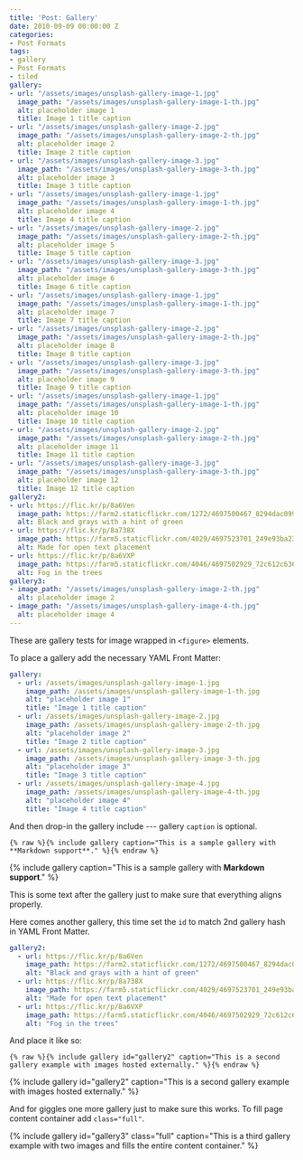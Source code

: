 ```yaml
---
title: 'Post: Gallery'
date: 2010-09-09 00:00:00 Z
categories:
- Post Formats
tags:
- gallery
- Post Formats
- tiled
gallery:
- url: "/assets/images/unsplash-gallery-image-1.jpg"
  image_path: "/assets/images/unsplash-gallery-image-1-th.jpg"
  alt: placeholder image 1
  title: Image 1 title caption
- url: "/assets/images/unsplash-gallery-image-2.jpg"
  image_path: "/assets/images/unsplash-gallery-image-2-th.jpg"
  alt: placeholder image 2
  title: Image 2 title caption
- url: "/assets/images/unsplash-gallery-image-3.jpg"
  image_path: "/assets/images/unsplash-gallery-image-3-th.jpg"
  alt: placeholder image 3
  title: Image 3 title caption
- url: "/assets/images/unsplash-gallery-image-1.jpg"
  image_path: "/assets/images/unsplash-gallery-image-1-th.jpg"
  alt: placeholder image 4
  title: Image 4 title caption
- url: "/assets/images/unsplash-gallery-image-2.jpg"
  image_path: "/assets/images/unsplash-gallery-image-2-th.jpg"
  alt: placeholder image 5
  title: Image 5 title caption
- url: "/assets/images/unsplash-gallery-image-3.jpg"
  image_path: "/assets/images/unsplash-gallery-image-3-th.jpg"
  alt: placeholder image 6
  title: Image 6 title caption
- url: "/assets/images/unsplash-gallery-image-1.jpg"
  image_path: "/assets/images/unsplash-gallery-image-1-th.jpg"
  alt: placeholder image 7
  title: Image 7 title caption
- url: "/assets/images/unsplash-gallery-image-2.jpg"
  image_path: "/assets/images/unsplash-gallery-image-2-th.jpg"
  alt: placeholder image 8
  title: Image 8 title caption
- url: "/assets/images/unsplash-gallery-image-3.jpg"
  image_path: "/assets/images/unsplash-gallery-image-3-th.jpg"
  alt: placeholder image 9
  title: Image 9 title caption
- url: "/assets/images/unsplash-gallery-image-1.jpg"
  image_path: "/assets/images/unsplash-gallery-image-1-th.jpg"
  alt: placeholder image 10
  title: Image 10 title caption
- url: "/assets/images/unsplash-gallery-image-2.jpg"
  image_path: "/assets/images/unsplash-gallery-image-2-th.jpg"
  alt: placeholder image 11
  title: Image 11 title caption
- url: "/assets/images/unsplash-gallery-image-3.jpg"
  image_path: "/assets/images/unsplash-gallery-image-3-th.jpg"
  alt: placeholder image 12
  title: Image 12 title caption
gallery2:
- url: https://flic.kr/p/8a6Ven
  image_path: https://farm2.staticflickr.com/1272/4697500467_8294dac099_q.jpg
  alt: Black and grays with a hint of green
- url: https://flic.kr/p/8a738X
  image_path: https://farm5.staticflickr.com/4029/4697523701_249e93ba23_q.jpg
  alt: Made for open text placement
- url: https://flic.kr/p/8a6VXP
  image_path: https://farm5.staticflickr.com/4046/4697502929_72c612c636_q.jpg
  alt: Fog in the trees
gallery3:
- image_path: "/assets/images/unsplash-gallery-image-2-th.jpg"
  alt: placeholder image 2
- image_path: "/assets/images/unsplash-gallery-image-4-th.jpg"
  alt: placeholder image 4
---
```


These are gallery tests for image wrapped in `<figure>` elements.

To place a gallery add the necessary YAML Front Matter:

```yaml
gallery:
  - url: /assets/images/unsplash-gallery-image-1.jpg
    image_path: /assets/images/unsplash-gallery-image-1-th.jpg
    alt: "placeholder image 1"
    title: "Image 1 title caption"
  - url: /assets/images/unsplash-gallery-image-2.jpg
    image_path: /assets/images/unsplash-gallery-image-2-th.jpg
    alt: "placeholder image 2"
    title: "Image 2 title caption"
  - url: /assets/images/unsplash-gallery-image-3.jpg
    image_path: /assets/images/unsplash-gallery-image-3-th.jpg
    alt: "placeholder image 3"
    title: "Image 3 title caption"
  - url: /assets/images/unsplash-gallery-image-4.jpg
    image_path: /assets/images/unsplash-gallery-image-4-th.jpg
    alt: "placeholder image 4"
    title: "Image 4 title caption"
```

And then drop-in the gallery include --- gallery `caption` is optional.

```liquid
{% raw %}{% include gallery caption="This is a sample gallery with **Markdown support**." %}{% endraw %}
```

{% include gallery caption="This is a sample gallery with **Markdown support**." %}

This is some text after the gallery just to make sure that everything aligns properly.

Here comes another gallery, this time set the `id` to match 2nd gallery hash in YAML Front Matter.

```yaml
gallery2:
  - url: https://flic.kr/p/8a6Ven
    image_path: https://farm2.staticflickr.com/1272/4697500467_8294dac099_q.jpg
    alt: "Black and grays with a hint of green"
  - url: https://flic.kr/p/8a738X
    image_path: https://farm5.staticflickr.com/4029/4697523701_249e93ba23_q.jpg
    alt: "Made for open text placement"
  - url: https://flic.kr/p/8a6VXP
    image_path: https://farm5.staticflickr.com/4046/4697502929_72c612c636_q.jpg
    alt: "Fog in the trees"
```

And place it like so: 

```liquid
{% raw %}{% include gallery id="gallery2" caption="This is a second gallery example with images hosted externally." %}{% endraw %}
```

{% include gallery id="gallery2" caption="This is a second gallery example with images hosted externally." %}

And for giggles one more gallery just to make sure this works. To fill page content container add `class="full"`.

{% include gallery id="gallery3" class="full" caption="This is a third gallery example with two images and fills the entire content container." %}